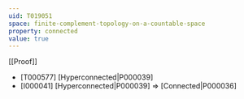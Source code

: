 ```yaml
---
uid: T019051
space: finite-complement-topology-on-a-countable-space
property: connected
value: true
---
```

[[Proof]]

* [T000577] [Hyperconnected|P000039]
* [I000041] [Hyperconnected|P000039] => [Connected|P000036]

